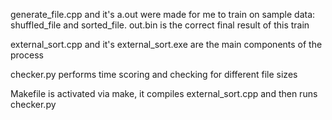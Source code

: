 generate_file.cpp and it's a.out were made for me to train on sample data: shuffled_file and sorted_file. out.bin is the correct final result of this train

external_sort.cpp and it's external_sort.exe are the main components of the process

checker.py performs time scoring and checking for different file sizes

Makefile is activated via make, it compiles external_sort.cpp and then runs checker.py
